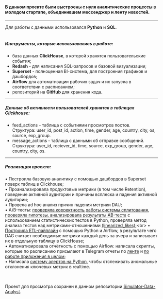 #### В данном проекте были выстроены с нуля аналитические процессы в молодом стартапе, объединившем мессенджер и ленту новостей. 
---

Для работы с данными использовался __Python__ и __SQL__.<br>
<br> 
##### Инструменты, которые использовались в работе: 
* база данных __ClickHouse__, в которой хранятся пользовательские события;
* __Redash__ - для написания SQL-запросов и базовой визуализации;
* __Superset__ - полноценная BI-система, для построения графиков и дашбордов;
* __Airflow__ для автоматизации рабочих задач и их запуска в соответствии с расписанием; 
* репозиторий на __GitHub__ для хранения кода.
---

##### Данные об активности пользователей хранятся в таблицах Clickhouse: 
- feed_actions - таблица с событиями просмотров постов.<br> 
Структура: user_id, post_id, action, time, gender, age, country, city, os, source, exp_group.<br> 
- message_actions - таблица с данными об отправке сообщений.<br> 
Структура: user_id, reciever_id, time, source, exp_group, gender, age, country, city, os.<br>
---

##### Реализация проекта: 
• Построила базовую аналитику с помощью дашбордов в Superset поверх таблиц в Clickhouse;<br> 
• Проанализировала продуктовые метрики (в том числе Retention), поведение активной аудитории и причины всплеска и падения активной аудитории;<br> 
• Провела ad hoc анализ причин падения метрики DAU;<br> 
• A/B-тесты: [проверяла корректность работы системы сплитования](https://github.com/IrynaAksakal/Simulator-Data-Analyst/blob/main/5.1.AA-test%20(%D0%BF%D1%80%D0%BE%D0%B2%D0%B5%D1%80%D0%BA%D0%B0%20%D0%BA%D0%BE%D1%80%D1%80%D0%B5%D0%BA%D1%82%D0%BD%D0%BE%D1%81%D1%82%D0%B8%20%D1%80%D0%B0%D0%B1%D0%BE%D1%82%D1%8B%20%D1%81%D0%B8%D1%81%D1%82%D0%B5%D0%BC%D1%8B%20%D1%81%D0%BF%D0%BB%D0%B8%D1%82%D0%BE%D0%B2%D0%B0%D0%BD%D0%B8%D1%8F).ipynb), [проверяла гипотезы, анализировала результаты АB-теста](https://github.com/IrynaAksakal/Simulator-Data-Analyst/blob/main/5.2.AB-test%20(%D0%B0%D0%BD%D0%B0%D0%BB%D0%B8%D0%B7%20%D1%80%D0%B5%D0%B7%D1%83%D0%BB%D1%8C%D1%82%D0%B0%D1%82%D0%BE%D0%B2%20AB-testa).ipynb) с использованием статистических тестов в Python, проверяла метод анализа тестов над метриками-отношениями [(linearized_likes)](https://github.com/IrynaAksakal/Simulator-Data-Analyst/blob/main/5.3.AB-test%20(%D0%B0%D0%BD%D0%B0%D0%BB%D0%B8%D0%B7%20%D1%82%D0%B5%D1%81%D1%82%D0%BE%D0%B2%20%D0%BD%D0%B0%D0%B4%20%D0%BC%D0%B5%D1%82%D1%80%D0%B8%D0%BA%D0%B0%D0%BC%D0%B8-%D0%BE%D1%82%D0%BD%D0%BE%D1%88%D0%B5%D0%BD%D0%B8%D1%8F%D0%BC%D0%B8%20linearized_likes).ipynb);<br> 
• [Построила ETL-пайплайн](https://github.com/IrynaAksakal/Simulator-Data-Analyst/blob/main/6.%D0%9F%D0%BE%D1%81%D1%82%D1%80%D0%BE%D0%B5%D0%BD%D0%B8%D0%B5%20ETL-%D0%BF%D0%B0%D0%B9%D0%BF%D0%BB%D0%B0%D0%B9%D0%BD%D0%B0%20(dag%20Airflow).ipynb) с помощью Python и Airflow, в результате чего DAG считает необходимые метрики каждый день за вчера и записывает их в отдельную таблицу в ClickHouse;<br> 
• Автоматизировала отчётность с помощью Airflow: написала скрипты, которыe по расписанию присылают в Telegram отчеты по [ленте](https://github.com/IrynaAksakal/Simulator-Data-Analyst/blob/main/7.1.%D0%90%D0%B2%D1%82%D0%BE%D0%BC%D0%B0%D1%82%D0%B8%D0%B7%D0%B0%D1%86%D0%B8%D1%8F%20%D0%BE%D1%82%D1%87%D0%B5%D1%82%D0%BD%D0%BE%D1%81%D1%82%D0%B8%20(Airflow).ipynb) и [по работе приложения в целом](https://github.com/IrynaAksakal/Simulator-Data-Analyst/blob/main/7.2.%D0%90%D0%B2%D1%82%D0%BE%D0%BC%D0%B0%D1%82%D0%B8%D0%B7%D0%B0%D1%86%D0%B8%D1%8F%20%D0%BE%D1%82%D1%87%D0%B5%D1%82%D0%BD%D0%BE%D1%81%D1%82%D0%B8%20(%D0%B0%D0%B2%D1%82%D0%BE%D0%BE%D1%82%D1%87%D0%B5%D1%82%20%D0%BF%D0%BE%20%D0%BB%D0%B5%D0%BD%D1%82%D0%B5%20%D0%B8%20%D0%BC%D0%B5%D1%81%D1%81%D0%B5%D0%BD%D0%B4%D0%B6%D0%B5%D1%80%D1%83%20%D0%B2%20%D1%82%D0%B5%D0%BB%D0%B5%D0%B3%D1%80%D0%B0%D0%BC%2C%20Airflow).ipynb);<br> 
• Написала [систему алертов на Python](https://github.com/IrynaAksakal/Simulator-Data-Analyst/blob/main/8.1.%D0%9F%D0%BE%D0%B8%D1%81%D0%BA%20%D0%B0%D0%BD%D0%BE%D0%BC%D0%B0%D0%BB%D0%B8%D0%B9%20(%D1%81%D0%B8%D1%81%D1%82%D0%B5%D0%BC%D0%B0%20%D0%B0%D0%BB%D0%B5%D1%80%D1%82%D0%BE%D0%B2)%20(%D1%81%D1%80%D0%B0%D0%B2%D0%BD%D0%B5%D0%BD%D0%B8%D0%B5%20%D1%82%D0%B5%D0%BA%D1%83%D1%89%D0%B5%D0%B9%2015-%D0%BC%D0%B8%D0%BD%D1%83%D1%82%D0%BA%D0%B8%20%D1%81%2015-%D0%BC%D0%B8%D0%BD%D1%83%D1%82%D0%BA%D0%BE%D0%B9%20%D0%B4%D0%B5%D0%BD%D1%8C%20%D0%BD%D0%B0%D0%B7%D0%B0%D0%B4).ipynb), чтобы отслеживать аномальные отклонения ключевых метрик в realtime.<br> 
<br> 
<br> 

Проект для просмотра сохранен в данном репозитории [Simulator-Data-Analyst](https://github.com/IrynaAksakal/Simulator-Data-Analyst).